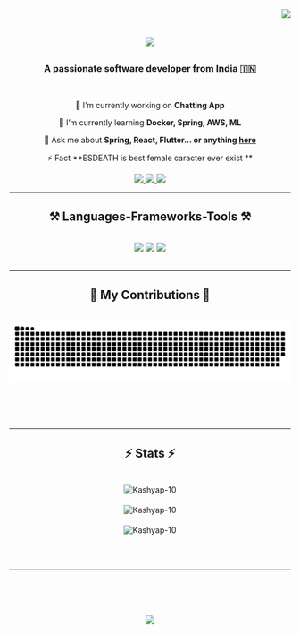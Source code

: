 <img align="right" src="https://visitor-badge.laobi.icu/badge?page_id=Kashyap-10.Kashyap-10" />

<h1 align="center">
    <img src="https://readme-typing-svg.herokuapp.com/?font=Righteous&size=35&center=true&vCenter=true&width=500&height=70&duration=4000&lines=Hey+There!+👋;+I'm+Divyam+Kashyap!;" />
</h1>

<h3 align="center">A passionate software developer from India 🇮🇳</h3>

<br/>

<div align="center">
 
 🔭 I’m currently working on **Chatting App**
 
 🌱 I’m currently learning **Docker, Spring, AWS, ML**

💬 Ask me about **Spring, React, Flutter... or anything [here](https://github.com/Kashyap-10/Kashyap-10/issues)**

⚡ Fact **ESDEATH is best female caracter ever exist **

 </div>
 
<div align="center"> 
  <a href="mailto:divyamkashyap10@gmail.com">
    <img src="https://img.shields.io/badge/Gmail-333333?style=for-the-badge&logo=gmail&logoColor=red" />
  </a>
  <a href="https://www.linkedin.com/in/divyam-kashyap/" target="_blank">
    <img src="https://img.shields.io/badge/LinkedIn-0077B5?style=for-the-badge&logo=linkedin&logoColor=white" target="_blank" />
  </a>
  <a href="https://divyamkashyap.vercel.app/" target="_blank">
     <img src="https://img.shields.io/badge/Portfolio-FF5722?style=for-the-badge&logo=todoist&logoColor=white" target="_blank" /> <!-- sqlite, safari, google-chrome are other good icon options -->
  </a>
</div>

 <hr/>
 
<h2 align="center">⚒️ Languages-Frameworks-Tools ⚒️</h2>
<br/>
<div align="center">
    <img src="https://skillicons.dev/icons?i=react,bootstrap,flutter,html,css,vscode,github,figma,tailwind,git,spring boot" />
    <img src="https://skillicons.dev/icons?i=java,python,javascript,docker,next,firebase,django,mongodb,nextjs,mysql,ae" />
    <img src="https://skillicons.dev/icons?i=ps,ai,dart,androidstudio,linux,arch,c,cpp,ubuntu,kali" /><br>
</div>

<br/>
<hr/>

<div align="center">
  <h2>🐍 My Contributions 🐍</h2>
  <br>
  <img alt="snake eating my contributions" src="https://raw.githubusercontent.com/Kashyap-10/Kashyap-10/output/github-contribution-grid-snake.svg" />
  
  <br/><br/><br/>
</div>

<hr/>

<h2 align="center">⚡ Stats ⚡</h2>
<br>
<div align=center>
  <img align="center" src="https://github-readme-streak-stats.herokuapp.com/?user=Kashyap-10&theme=react&border_radius=10" alt="Kashyap-10" />
    <br/><br/>
  <img align="center" src="https://github-readme-stats.vercel.app/api?username=Kashyap-10&show_icons=true&locale=en&theme=react&border_radius=10&rank_icon=github" alt="Kashyap-10" />
  <br/><br/>
  <img align="center" src="https://github-readme-stats.vercel.app/api/top-langs?username=Kashyap-10&show_icons=true&locale=en&layout=compact&theme=react&border_radius=10" alt="Kashyap-10" />
</div>

<br/><br/>

<hr/>

<br/>



<h1 align="center">
    <img src="https://readme-typing-svg.herokuapp.com/?font=Righteous&size=35&center=true&vCenter=true&width=550&height=70&duration=4000&lines=Thanks+for+visiting+✌🏻;+Shoot+me+message+on+Linkedin!;" />
</h1>

<br/>
